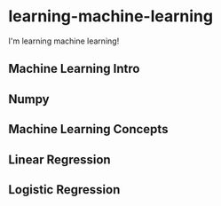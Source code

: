 # learning-machine-learning
I'm learning machine learning!

## Machine Learning Intro

## Numpy

## Machine Learning Concepts


## Linear Regression


## Logistic Regression
